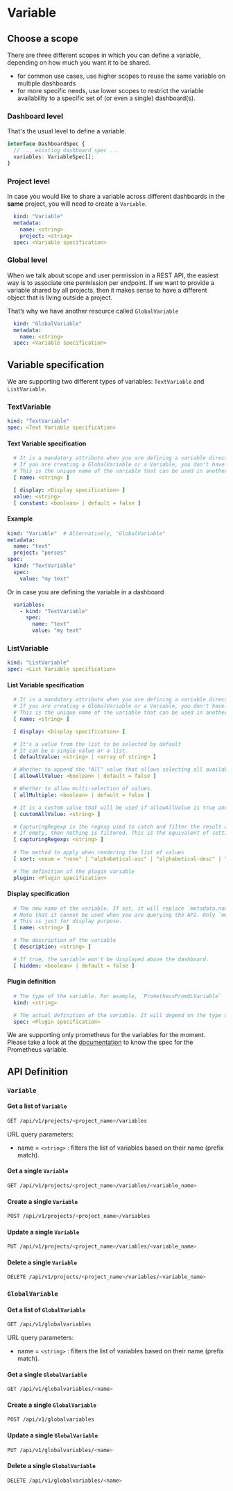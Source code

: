 # Variable

## Choose a scope

There are three different scopes in which you can define a variable, depending on how much you want it to be shared.

- for common use cases, use higher scopes to reuse the same variable on multiple dashboards
- for more specific needs, use lower scopes to restrict the variable availability to a specific set of (or even a
  single) dashboard(s).

### Dashboard level

That's the usual level to define a variable.

```typescript
interface DashboardSpec {
  // ... existing dashboard spec ...
  variables: VariableSpec[];
}
```

### Project level

In case you would like to share a variable across different dashboards in the **same** project, you will need to
create a `Variable`.

```yaml
  kind: "Variable"
  metadata:
    name: <string>
    project: <string>
  spec: <Variable specification>
```

### Global level

When we talk about scope and user permission in a REST API, the easiest way is to associate one permission per endpoint.
If we want to provide a variable shared by all projects, then it makes sense to have a different object that is
living outside a project.

That’s why we have another resource called `GlobalVariable`

```yaml
  kind: "GlobalVariable"
  metadata:
    name: <string>
  spec: <Variable specification>
```

## Variable specification

We are supporting two different types of variables: `TextVariable` and `ListVariable`.

### TextVariable

```yaml
kind: "TextVariable"
spec: <Text Variable specification>
```

#### Text Variable specification

```yaml
  # It is a mandatory attribute when you are defining a variable directly in a dashboard.
  # If you are creating a GlobalVariable or a Variable, you don't have to use this attribute as it is replaced by metadata.name.
  # This is the unique name of the variable that can be used in another variable or in the different dashboard to use
  [ name: <string> ]

  [ display: <Display specification> ]
  value: <string>
  [ constant: <boolean> | default = false ]
```

#### Example

```yaml
kind: "Variable"  # Alternatively, "GlobalVariable"
metadata:
  name: "text"
  project: "perses"
spec:
  kind: "TextVariable"
  spec:
    value: "my text"
```

Or in case you are defining the variable in a dashboard

```yaml
  variables:
    - kind: "TextVariable"
      spec:
        name: "text"
        value: "my text"
```

### ListVariable

```yaml
kind: "ListVariable"
spec: <List Variable specification>
```

#### List Variable specification

```yaml
  # It is a mandatory attribute when you are defining a variable directly in a dashboard.
  # If you are creating a GlobalVariable or a Variable, you don't have to use this attribute as it is replaced by metadata.name.
  # This is the unique name of the variable that can be used in another variable or in the different dashboard to use
  [ name: <string> ]

  [ display: <Display specification> ]

  # It's a value from the list to be selected by default
  # It can be a single value or a list.
  [ defaultValue: <string> | <array of string> ]

  # Whether to append the "All" value that allows selecting all available values at once.
  [ allowAllValue: <boolean> | default = false ]

  # Whether to allow multi-selection of values.
  [ allMultiple: <boolean> | default = false ]

  # It is a custom value that will be used if allowAllValue is true and if then `all` is selected
  [ customAllValue: <string> ]

  # CapturingRegexp is the regexp used to catch and filter the result of the query.
  # If empty, then nothing is filtered. This is the equivalent of setting capturingRegexp with (.*)
  [ capturingRegexp: <string> ]
  
  # The method to apply when rendering the list of values
  [ sort: <enum = "none" | "alphabetical-asc" | "alphabetical-desc" | "numerical-asc" | "numerical-desc" | "alphabetical-ci-asc" | "alphabetical-ci-desc"> | default = "none" ]

  # The definition of the plugin variable
  plugin: <Plugin specification>
```

#### Display specification

```yaml
  # The new name of the variable. If set, it will replace `metadata.name` in the variable title in the UI.
  # Note that it cannot be used when you are querying the API. Only `metadata.name` can be used to reference the variable.
  # This is just for display purpose.
  [ name: <string> ]

  # The description of the variable
  [ description: <string> ]

  # If true, the variable won't be displayed above the dashboard.
  [ hidden: <boolean> | default = false ]
```

#### Plugin definition

```yaml
  # The type of the variable. For example, `PrometheusPromQLVariable`
  kind: <string>

  # The actual definition of the variable. It will depend on the type defined in the previous field `kind`
  spec: <Plugin specification>
```

We are supporting only prometheus for the variables for the moment.
Please take a look at the [documentation](../plugin/prometheus.md#variable) to know the spec for the Prometheus variable.

## API Definition

### `Variable`

#### Get a list of `Variable`

```bash
GET /api/v1/projects/<project_name>/variables
```

URL query parameters:

- name = `<string>` : filters the list of variables based on their name (prefix match).

#### Get a single `Variable`

```bash
GET /api/v1/projects/<project_name>/variables/<variable_name>
```

#### Create a single `Variable`

```bash
POST /api/v1/projects/<project_name>/variables
```

#### Update a single `Variable`

```bash
PUT /api/v1/projects/<project_name>/variables/<variable_name>
```

#### Delete a single `Variable`

```bash
DELETE /api/v1/projects/<project_name>/variables/<variable_name>
```

### `GlobalVariable`

#### Get a list of `GlobalVariable`

```bash
GET /api/v1/globalvariables
```

URL query parameters:

- name = `<string>` : filters the list of variables based on their name (prefix match).

#### Get a single `GlobalVariable`

```bash
GET /api/v1/globalvariables/<name>
```

#### Create a single `GlobalVariable`

```bash
POST /api/v1/globalvariables
```

#### Update a single `GlobalVariable`

```bash
PUT /api/v1/globalvariables/<name>
```

#### Delete a single `GlobalVariable`

```bash
DELETE /api/v1/globalvariables/<name>
```
